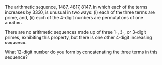 The arithmetic sequence, 1487, 4817, 8147, in which each of the terms increases by 3330,
is unusual in two ways: (i) each of the three terms are prime, and,
(ii) each of the 4-digit numbers are permutations of one another.

There are no arithmetic sequences made up of three 1-, 2-, or 3-digit primes,
exhibiting this property, but there is one other 4-digit increasing sequence.

What 12-digit number do you form by concatenating the three terms in this sequence?
